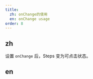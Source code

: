 ```yaml
---
title:
  zh: onChange的使用
  en: onChange usage
order: 8
---
```


## zh
设置 ```onChange``` 后，Steps 变为可点击状态。


## en


